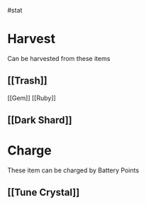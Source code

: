 #stat

# Harvest
Can be harvested from these items

## [[Trash]]
[[Gem]]
[[Ruby]]

## [[Dark Shard]]

# Charge
These item can be charged by Battery Points

## [[Tune Crystal]]